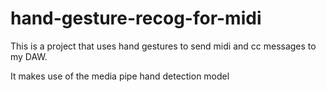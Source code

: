 # hand-gesture-recog-for-midi
 This is a project that uses hand gestures to send midi and cc messages to my DAW.

It makes use of the media pipe hand detection model
